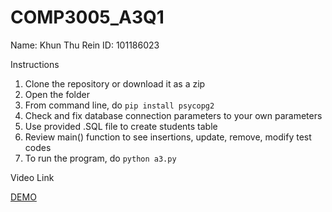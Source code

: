 # COMP3005_A3Q1

Name: Khun Thu Rein
ID: 101186023

Instructions

1. Clone the repository or download it as a zip
2. Open the folder
3. From command line, do
   ```pip install psycopg2```
5. Check and fix database connection parameters to your own parameters
6. Use provided .SQL file to create students table
7. Review main() function to see insertions, update, remove, modify test codes
8. To run the program, do ```python a3.py```

Video Link

[DEMO](https://youtu.be/UFR3RZ6jKl8)

